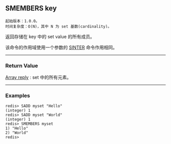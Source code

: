## SMEMBERS key

    起始版本：1.0.0。
    时间复杂度：O(N)，其中 N 为 set 基数(cardinality)。

返回存储在 key 中的 set value 的所有成员。

该命令的作用域使用一个参数的 [SINTER](sinter.md) 命令作用相同。

---

### Return Value

[Array reply](../topics/protocol.md#resp-arrays) : set 中的所有元素。

---

### Examples

```
redis> SADD myset "Hello"
(integer) 1
redis> SADD myset "World"
(integer) 1
redis> SMEMBERS myset
1) "Hello"
2) "World"
redis> 
```